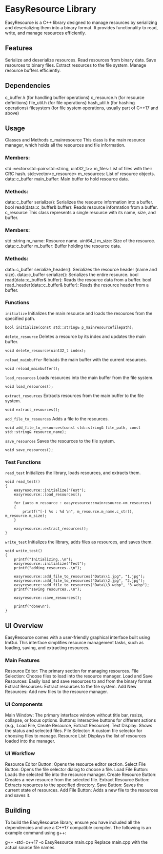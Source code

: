 # EasyResource Library
EasyResource is a C++ library designed to manage resources by serializing and deserializing them into a binary format. It provides functionality to read, write, and manage resources efficiently.

## Features
Serialize and deserialize resources.
Read resources from binary data.
Save resources to binary files.
Extract resources to the file system.
Manage resource buffers efficiently.
## Dependencies
c_buffer.h (for handling buffer operations)
c_resource.h (for resource definitions)
file_util.h (for file operations)
hash_util.h (for hashing operations)
filesystem (for file system operations, usually part of C++17 and above)
## Usage
Classes and Methods
c_mainresource
This class is the main resource manager, which holds all the resources and file information.

### Members:

std::vector<std::pair<std::string, uint32_t>> m_files: List of files with their CRC hash.
std::vector<c_resource> m_resources: List of resource objects.
data::c_buffer main_buffer: Main buffer to hold resource data.
### Methods:

data::c_buffer serialize(): Serializes the resource information into a buffer.
bool read(data::c_buffer& buffer): Reads resource information from a buffer.
c_resource
This class represents a single resource with its name, size, and buffer.

### Members:

std::string m_name: Resource name.
uint64_t m_size: Size of the resource.
data::c_buffer m_buffer: Buffer holding the resource data.
### Methods:

data::c_buffer serialize_header(): Serializes the resource header (name and size).
data::c_buffer serialize(): Serializes the entire resource.
bool read(data::c_buffer& buffer): Reads the resource data from a buffer.
bool read_header(data::c_buffer& buffer): Reads the resource header from a buffer.
### Functions
`initialize`
Initializes the main resource and loads the resources from the specified path.
```
bool initialize(const std::string& p_mainresourcefilepath);
```

`delete_resource`
Deletes a resource by its index and updates the main buffer.
```
void delete_resource(uint32_t index);
```

`reload_mainbuffer`
Reloads the main buffer with the current resources.
```
void reload_mainbuffer();
```

`load_resources`
Loads resources into the main buffer from the file system.
```
void load_resources();
```

`extract_resources`
Extracts resources from the main buffer to the file system.
```
void extract_resources();
```

`add_file_to_resources`
Adds a file to the resources.
```
void add_file_to_resources(const std::string& file_path, const std::string& resource_name);
```

`save_resources`
Saves the resources to the file system.
```
void save_resources();
```
### Test Functions
`read_test`
Initializes the library, loads resources, and extracts them.

```
void read_test()
{
    easyresource::initialize("Test");
    easyresource::load_resources();

    for (auto m_resource : easyresource::mainresource->m_resources)
    {
        printf("[-] %s : %d \n", m_resource.m_name.c_str(), m_resource.m_size);
    }

    easyresource::extract_resources();
}
```
`write_test`
Initializes the library, adds files as resources, and saves them.
```
void write_test()
{
    printf("Initializing..\n");
    easyresource::initialize("Test");
    printf("adding resources..\n");

    easyresource::add_file_to_resources("Data\\1.jpg", "1.jpg");
    easyresource::add_file_to_resources("Data\\2.jpg", "2.jpg");
    easyresource::add_file_to_resources("Data\\3.webp", "3.webp");
    printf("saving resources..\n");

    easyresource::save_resources();

    printf("done\n");
}
```

## UI Overview
EasyResource comes with a user-friendly graphical interface built using ImGui. This interface simplifies resource management tasks, such as loading, saving, and extracting resources.

### Main Features
Resource Editor: The primary section for managing resources.
File Selection: Choose files to load into the resource manager.
Load and Save Resources: Easily load and save resources to and from the binary format.
Extract Resources: Extract resources to the file system.
Add New Resources: Add new files to the resource manager.
### UI Components
Main Window: The primary interface window without title bar, resize, collapse, or focus options.
Buttons: Interactive buttons for different actions (e.g., Load File, Create Resource, Extract Resource).
Text Display: Shows the status and selected files.
File Selector: A custom file selector for choosing files to manage.
Resource List: Displays the list of resources loaded into the manager.


### UI Workflow
Resource Editor Button: Opens the resource editor section.
Select File Button: Opens the file selector dialog to choose a file.
Load File Button: Loads the selected file into the resource manager.
Create Resource Button: Creates a new resource from the selected file.
Extract Resource Button: Extracts resources to the specified directory.
Save Button: Saves the current state of resources.
Add File Button: Adds a new file to the resources and saves it.
## Building
To build the EasyResource library, ensure you have included all the dependencies and use a C++17 compatible compiler. The following is an example command using g++:

g++ -std=c++17 -o EasyResource main.cpp
Replace main.cpp with the actual source file names.
